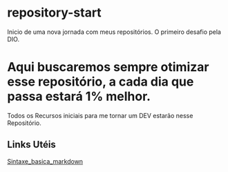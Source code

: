 # repository-start
Inicio de uma nova jornada com meus repositórios.
O primeiro desafio pela DIO.
# Aqui buscaremos sempre otimizar esse repositório, a cada dia que passa estará 1% melhor.
Todos os Recursos iniciais para me tornar um DEV estarão nesse Repositório.

## Links Utéis
[Sintaxe_basica_markdown](https://www.markdownguide.org/basic-syntax/)
